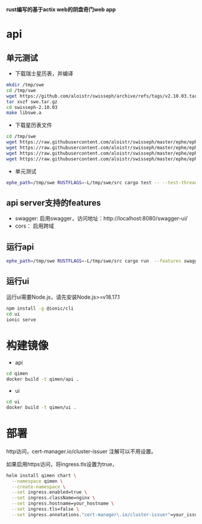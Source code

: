 **rust编写的基于actix web的阴盘奇门web app**

# api
## 单元测试

* 下载瑞士星历表，并编译
```bash
mkdir /tmp/swe
cd /tmp/swe
wget https://github.com/aloistr/swisseph/archive/refs/tags/v2.10.03.tar.gz -O swe.tar.gz
tar xvzf swe.tar.gz
cd swisseph-2.10.03
make libswe.a
```

* 下载星历表文件
```bash
cd /tmp/swe
wget https://raw.githubusercontent.com/aloistr/swisseph/master/ephe/ephe/semo_18.se1
wget https://raw.githubusercontent.com/aloistr/swisseph/master/ephe/ephe/semom48.se1
wget https://raw.githubusercontent.com/aloistr/swisseph/master/ephe/ephe/sepl_18.se1
wget https://raw.githubusercontent.com/aloistr/swisseph/master/ephe/ephe/seplm48.se1
```

* 单元测试
```bash
ephe_path=/tmp/swe RUSTFLAGS=-L/tmp/swe/src cargo test -- --test-threads 1
```

## api server支持的features
* swagger: 启用swagger，访问地址：http://localhost:8080/swagger-ui/
* cors： 启用跨域

## 运行api
```bash
ephe_path=/tmp/swe RUSTFLAGS=-L/tmp/swe/src cargo run  --features swagger,cors
```

## 运行ui
运行ui需要Node.js，请先安装Node.js>=v18.17.1
```bash
npm install -g @ionic/cli
cd ui
ionic serve
```

# 构建镜像
* api
```bash
cd qimen
docker build -t qimen/api . 
```

* ui
```bash
cd ui
docker build -t qimen/ui .
```

# 部署
http访问，cert-manager.io/cluster-issuer 注解可以不用设置。

如果启用https访问，将ingress.tls设置为true，
```bash
helm install qimen chart \
  --namespace qimen \
  --create-namespace \
  --set ingress.enabled=true \
  --set ingress.className=nginx \
  --set ingress.hostname=your_hostname \
  --set ingress.tls=false \
  --set ingress.annotations."cert-manager\.io/cluster-issuer"=your_issuer
```
